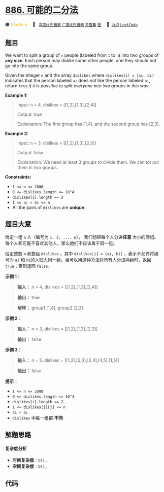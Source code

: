 # [886. 可能的二分法](https://2xiao.github.io/leetcode-js/problem/0886.html)

🟠 <font color=#ffb800>Medium</font>&emsp; 🔖&ensp; [`深度优先搜索`](/tag/depth-first-search.md) [`广度优先搜索`](/tag/breadth-first-search.md) [`并查集`](/tag/union-find.md) [`图`](/tag/graph.md)&emsp; 🔗&ensp;[`力扣`](https://leetcode.cn/problems/possible-bipartition) [`LeetCode`](https://leetcode.com/problems/possible-bipartition)

## 题目

We want to split a group of `n` people (labeled from `1` to `n`) into two
groups of **any size**. Each person may dislike some other people, and they
should not go into the same group.

Given the integer `n` and the array `dislikes` where `dislikes[i] = [ai, bi]`
indicates that the person labeled `ai` does not like the person labeled `bi`,
return `true` _if it is possible to split everyone into two groups in this
way_.



**Example 1:**

> Input: n = 4, dislikes = [[1,2],[1,3],[2,4]]
> 
> Output: true
> 
> Explanation: The first group has [1,4], and the second group has [2,3].

**Example 2:**

> Input: n = 3, dislikes = [[1,2],[1,3],[2,3]]
> 
> Output: false
> 
> Explanation: We need at least 3 groups to divide them. We cannot put them in two groups.

**Constraints:**

  * `1 <= n <= 2000`
  * `0 <= dislikes.length <= 10^4`
  * `dislikes[i].length == 2`
  * `1 <= ai < bi <= n`
  * All the pairs of `dislikes` are **unique**.


## 题目大意

给定一组 `n` 人（编号为 `1, 2, ..., n`）， 我们想把每个人分进**任意**
大小的两组。每个人都可能不喜欢其他人，那么他们不应该属于同一组。

给定整数 `n` 和数组 `dislikes` ，其中 `dislikes[i] = [ai, bi]` ，表示不允许将编号为 `ai` 和
`bi`的人归入同一组。当可以用这种方法将所有人分进两组时，返回 `true`；否则返回 `false`。



**示例 1：**

> 
> 
> 
> 
> 
> **输入：** n = 4, dislikes = [[1,2],[1,3],[2,4]]
> 
> **输出：** true
> 
> **解释：** group1 [1,4], group2 [2,3]
> 
> 

**示例 2：**

> 
> 
> 
> 
> 
> **输入：** n = 3, dislikes = [[1,2],[1,3],[2,3]]
> 
> **输出：** false
> 
> 

**示例 3：**

> 
> 
> 
> 
> 
> **输入：** n = 5, dislikes = [[1,2],[2,3],[3,4],[4,5],[1,5]]
> 
> **输出：** false
> 
> 



**提示：**

  * `1 <= n <= 2000`
  * `0 <= dislikes.length <= 10^4`
  * `dislikes[i].length == 2`
  * `1 <= dislikes[i][j] <= n`
  * `ai < bi`
  * `dislikes` 中每一组都 **不同**




## 解题思路

#### 复杂度分析

- **时间复杂度**：`O()`，
- **空间复杂度**：`O()`，

## 代码

```javascript

```